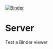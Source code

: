 [![Binder](https://mybinder.org/badge_logo.svg)](https://mybinder.org/v2/gh/brey/Server/master?filepath=%2Fvoila%2Frender%2FVoila_Viewer.ipynb)

# Server
 Test a Binder viewer 
